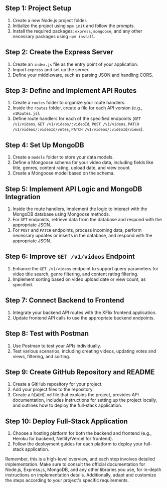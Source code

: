 
## Step 1: Project Setup
1. Create a new Node.js project folder.
2. Initialize the project using `npm init` and follow the prompts.
3. Install the required packages: `express`, `mongoose`, and any other necessary packages using `npm install`.

## Step 2: Create the Express Server
1. Create an `index.js` file as the entry point of your application.
2. Import `express` and set up the server.
3. Define your middleware, such as parsing JSON and handling CORS.

## Step 3: Define and Implement API Routes
1. Create a `routes` folder to organize your route handlers.
2. Inside the `routes` folder, create a file for each API version (e.g., `v1Routes.js`).
3. Define route handlers for each of the specified endpoints (`GET /v1/videos`, `GET /v1/videos/:videoId`, `POST /v1/videos`, `PATCH /v1/videos/:videoId/votes`, `PATCH /v1/videos/:videoId/views`).

## Step 4: Set Up MongoDB
1. Create a `models` folder to store your data models.
2. Define a Mongoose schema for your video data, including fields like title, genres, content rating, upload date, and view count.
3. Create a Mongoose model based on the schema.

## Step 5: Implement API Logic and MongoDB Integration
1. Inside the route handlers, implement the logic to interact with the MongoDB database using Mongoose methods.
2. For `GET` endpoints, retrieve data from the database and respond with the appropriate JSON.
3. For `POST` and `PATCH` endpoints, process incoming data, perform necessary updates or inserts in the database, and respond with the appropriate JSON.

## Step 6: Improve `GET /v1/videos` Endpoint
1. Enhance the `GET /v1/videos` endpoint to support query parameters for video title search, genre filtering, and content rating filtering.
2. Implement sorting based on video upload date or view count, as specified.

## Step 7: Connect Backend to Frontend
1. Integrate your backend API routes with the XFlix frontend application.
2. Update frontend API calls to use the appropriate backend endpoints.

## Step 8: Test with Postman
1. Use Postman to test your APIs individually.
2. Test various scenarios, including creating videos, updating votes and views, filtering, and sorting.

## Step 9: Create GitHub Repository and README
1. Create a GitHub repository for your project.
2. Add your project files to the repository.
3. Create a `README.md` file that explains the project, provides API documentation, includes instructions for setting up the project locally, and outlines how to deploy the full-stack application.

## Step 10: Deploy Full-Stack Application
1. Choose a hosting platform for both the backend and frontend (e.g., Heroku for backend, Netlify/Vercel for frontend).
2. Follow the deployment guides for each platform to deploy your full-stack application.

Remember, this is a high-level overview, and each step involves detailed implementation. Make sure to consult the official documentation for Node.js, Express.js, MongoDB, and any other libraries you use, for in-depth instructions on implementation details. Additionally, adapt and customize the steps according to your project's specific requirements.

